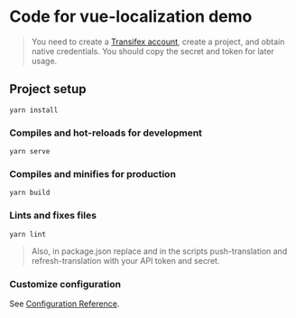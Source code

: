 # Code for vue-localization demo

> You need to create a [Transifex account](https://www.transifex.com/signup/), create a project, and obtain native credentials. You should copy the secret and token for later usage.

## Project setup
```
yarn install
```

### Compiles and hot-reloads for development
```
yarn serve
```

### Compiles and minifies for production
```
yarn build
```

### Lints and fixes files
```
yarn lint
```
> Also, in package.json replace <TOKEN> and <SECRET> in the scripts push-translation and refresh-translation with your API token and secret.

### Customize configuration
See [Configuration Reference](https://cli.vuejs.org/config/).
